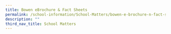 ```yaml
---
title: Bowen eBrochure & Fact Sheets
permalink: /school-information/School-Matters/bowen-e-brochure-n-fact-sheet
description: ""
third_nav_title: School Matters
---
```


